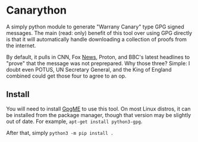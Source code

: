 # Canarython
A simply python module to generate "Warrany Canary" type GPG signed messages. The main (read: only) benefit of this tool over using GPG directly is that it will automatically handle downloading a collection of proofs from the internet.

By default, it pulls in CNN, Fox [News](https://www.npr.org/2020/09/29/917747123/you-literally-cant-believe-the-facts-tucker-carlson-tells-you-so-say-fox-s-lawye), Proton, and BBC's latest headlines to "prove" that the message was not preprepared.
Why those three? Simple: I doubt even POTUS, UN Secretary General, and the King of England combined could get those four to agree to an op.

## Install
You will need to install [GpgME](https://gnupg.org/software/gpgme/index.html) to use this tool. On most Linux distros, it can be installed from the package manager, though that version may be slightly out of date. For example, `apt-get install python3-gpg`.

After that, simply `python3 -m pip install .`